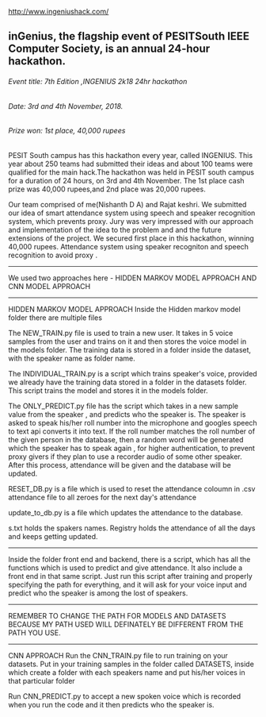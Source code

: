 http://www.ingeniushack.com/

## inGenius, the flagship event of PESITSouth IEEE Computer Society, is an annual 24-hour hackathon.
  ###### Event title: 7th Edition ,INGENIUS 2k18 24hr hackathon
  ###### Date: 3rd and 4th November, 2018. 
  ###### Prize won: 1st place, 40,000 rupees 

PESIT South campus has this hackathon every year, called INGENIUS. 
This year about 250 teams had submitted their ideas and about 100 teams were qualified for the main hack.The hackathon was held in PESIT south campus for a duration of 24 hours, on 3rd and 4th November. 
The 1st place cash prize was 40,000 rupees,and 2nd place was 20,000 rupees. 

Our team comprised of me(Nishanth D A) and Rajat keshri. We submitted our idea of smart attendance system using speech and speaker recognition system, which prevents proxy.
Jury was very impressed with our approach and implementation of the idea to the problem and and the future extensions of the project.
We secured first place in this hackathon, winning 40,000 rupees.
Attendance system using speaker recogniton and speech recognition to avoid proxy .

---------------------------------------------------------------------------------------------------------------------

We used two approaches here - HIDDEN MARKOV MODEL APPROACH AND CNN MODEL APPROACH 

-------------------------------------------------------------------------------------------------------------------------------------
HIDDEN MARKOV MODEL APPROACH 
Inside the Hidden markov model folder there are multiple files

The NEW_TRAIN.py file is used to train a new user. It takes in 5 voice samples from the user and trains on it and then stores the voice model in the models folder.
The training data is stored in a folder inside the dataset, with the speaker name as folder name.

The INDIVIDUAL_TRAIN.py is a script which trains speaker's voice, provided we already have the training data stored in a folder in the datasets folder. 
This script trains the model and stores it in the models folder.

The ONLY_PREDICT.py file has the script which takes in a new sample value from the speaker , and  predicts who the speaker is. The speaker is asked to speak his/her roll number into the microphone and googles speech to text api converts it into text. If the roll number matches the roll number of the given person in the database, then a random word will be generated which the speaker has to speak again , for higher authentication, to prevent proxy givers if they plan to use a recorder audio of some other speaker.
After this process, attendance will be given and the database will be updated.

RESET_DB.py is a file which is used to reset the  attendance coloumn in .csv attendance file to all zeroes for the next day's attendance

update_to_db.py is a file which updates the attendance to the database.

s.txt holds the spakers names.
Registry holds the attendance of all the days and keeps getting updated.

--------------------------------------------------------------------------------------------------------------------------------------

Inside the folder front end and backend, there is a script, which has all the functions which is used to predict and give attendance.
It also include a front end in that same script.
Just run this script after training and properly specifying the path for everything, and it will ask for your voice input and predict who the speaker is among the lost of speakers.

--------------------------------------------------------------------------------------------------------------------------------------

REMEMBER TO CHANGE THE PATH FOR MODELS AND DATASETS BECAUSE MY PATH USED WILL DEFINATELY BE DIFFERENT FROM THE PATH YOU USE.


-------------------------------------------------------------------------------------------------------------------------------------

CNN APPROACH
Run the CNN_TRAIN.py file to run training on your datasets. Put in your training samples in the folder called DATASETS, inside which create a folder with each speakers name and put his/her voices in that particular folder

Run CNN_PREDICT.py to accept a new spoken voice which is recorded when you run the code and it then predicts who the speaker is.
